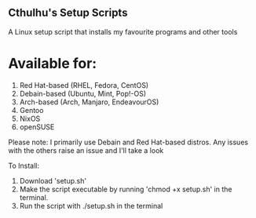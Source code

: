 ## Cthulhu's Setup Scripts
A Linux setup script that installs my favourite programs and other tools

# Available for:

1. Red Hat-based (RHEL, Fedora, CentOS)
2. Debain-based  (Ubuntu, Mint, Pop!-OS)
3. Arch-based    (Arch, Manjaro, EndeavourOS)
5. Gentoo
6. NixOS
7. openSUSE

Please note: I primarily use Debain and Red Hat-based distros. Any issues with the others raise an issue and I'll take a look

To Install: 

1. Download 'setup.sh'
2. Make the script executable by running 'chmod +x setup.sh' in the terminal.
3. Run the script with ./setup.sh in the terminal
